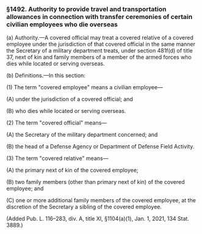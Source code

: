 ### §1492. Authority to provide travel and transportation allowances in connection with transfer ceremonies of certain civilian employees who die overseas ###

(a) Authority.—A covered official may treat a covered relative of a covered employee under the jurisdiction of that covered official in the same manner the Secretary of a military department treats, under section 481f(d) of title 37, next of kin and family members of a member of the armed forces who dies while located or serving overseas.

(b) Definitions.—In this section:

(1) The term "covered employee" means a civilian employee—

(A) under the jurisdiction of a covered official; and

(B) who dies while located or serving overseas.

(2) The term "covered official" means—

(A) the Secretary of the military department concerned; and

(B) the head of a Defense Agency or Department of Defense Field Activity.

(3) The term "covered relative" means—

(A) the primary next of kin of the covered employee;

(B) two family members (other than primary next of kin) of the covered employee; and

(C) one or more additional family members of the covered employee, at the discretion of the Secretary a sibling of the covered employee.

(Added Pub. L. 116–283, div. A, title XI, §1104(a)(1), Jan. 1, 2021, 134 Stat. 3889.)